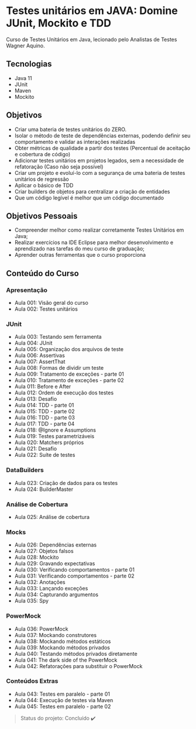 # Testes unitários em JAVA: Domine JUnit, Mockito e TDD

Curso de Testes Unitários em Java, lecionado pelo Analistas de Testes Wagner Aquino.

## Tecnologias
- Java 11
- JUnit
- Maven
- Mockito

## Objetivos
- Criar uma bateria de testes unitários do ZERO.
- Isolar o método de teste de dependências externas, podendo definir seu comportamento e validar as interações realizadas
- Obter métricas de qualidade a partir dos testes (Percentual de aceitação e cobertura de código)
- Adicionar testes unitários em projetos legados, sem a necessidade de refatoração (Caso não seja possível)
- Criar um projeto e evoluí-lo com a segurança de uma bateria de testes unitários de regressão
- Aplicar o básico de TDD
- Criar builders de objetos para centralizar a criação de entidades
- Que um código legível é melhor que um código documentado

## Objetivos Pessoais
- Compreender melhor como realizar corretamente Testes Unitários em Java;
- Realizar exercícios na IDE Eclipse para melhor desenvolvimento e aprendizado nas tarefas do meu curso de graduação;
- Aprender outras ferramentas que o curso proporciona

## Conteúdo do Curso

### Apresentação
- Aula 001: Visão geral do curso
- Aula 002: Testes unitários

### JUnit
- Aula 003: Testando sem ferramenta
- Aula 004: JUnit
- Aula 005: Organização dos arquivos de teste
- Aula 006: Assertivas
- Aula 007: AssertThat
- Aula 008: Formas de dividir um teste
- Aula 009: Tratamento de exceções - parte 01
- Aula 010: Tratamento de exceções - parte 02
- Aula 011: Before e After
- Aula 012: Ordem de execução dos testes
- Aula 013: Desafio
- Aula 014: TDD - parte 01
- Aula 015: TDD - parte 02
- Aula 016: TDD - parte 03
- Aula 017: TDD - parte 04
- Aula 018: @Ignore e Assumptions
- Aula 019: Testes parametrizáveis
- Aula 020: Matchers próprios
- Aula 021: Desafio
- Aula 022: Suíte de testes

### DataBuilders
- Aula 023: Criação de dados para os testes
- Aula 024: BuilderMaster

### Análise de Cobertura
- Aula 025: Análise de cobertura

### Mocks
- Aula 026: Dependências externas
- Aula 027: Objetos falsos
- Aula 028: Mockito
- Aula 029: Gravando expectativas
- Aula 030: Verificando comportamentos - parte 01
- Aula 031: Verificando comportamentos - parte 02
- Aula 032: Anotações
- Aula 033: Lançando exceções
- Aula 034: Capturando argumentos
- Aula 035: Spy

### PowerMock
- Aula 036: PowerMock
- Aula 037: Mockando construtores
- Aula 038: Mockando métodos estáticos
- Aula 039: Mockando métodos privados
- Aula 040: Testando métodos privados diretamente
- Aula 041: The dark side of the PowerMock
- Aula 042: Refatorações para substituir o PowerMock

### Conteúdos Extras
- Aula 043: Testes em paralelo - parte 01
- Aula 044: Execução de testes via Maven
- Aula 045: Testes em paralelo - parte 02
  
> Status do projeto: Concluído :heavy_check_mark:
